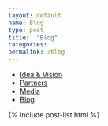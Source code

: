 ```yaml
---
layout: default
name: Blog
type: post
title:  "Blog"
categories:
permalink: /blog
---
```


<div class="container hidden-xs">
  <div class="row">
    <div class="col-xs-12 text-center">
      <ul class="subNavigation">
        <a href="/about"><li>Idea &amp; Vision</li></a>
        <a href="/about/partners"><li>Partners</li></a>
        <a href="/about/media"><li>Media</li></a>
        <a href="/blog"><li class="current">Blog</li></a>
      </ul>
    </div>
  </div>
</div>


{% include post-list.html %}
